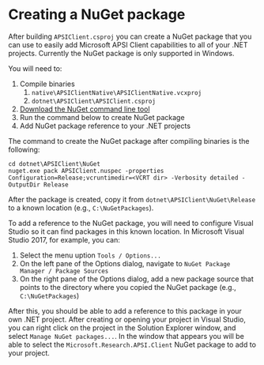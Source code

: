 # Creating a NuGet package

After building `APSIClient.csproj` you can create a NuGet package that you can 
use to easily add Microsoft APSI Client capabilities to all of your .NET projects. Currently
the NuGet package is only supported in Windows.

You will need to:
1. Compile binaries
    1. `native\APSIClientNative\APSIClientNative.vcxproj`
    2. `dotnet\APSIClient\APSIClient.csproj`
3. [Download the NuGet command line tool](https://dist.nuget.org/win-x86-commandline/latest/nuget.exe)
4. Run the command below to create NuGet package
5. Add NuGet package reference to your .NET projects

The command to create the NuGet package after compiling binaries is the following:

````
cd dotnet\APSIClient\NuGet
nuget.exe pack APSIClient.nuspec -properties Configuration=Release;vcruntimedir=<VCRT dir> -Verbosity detailed -OutputDir Release
````

After the package is created, copy it from `dotnet\APSIClient\NuGet\Release` to a known location (e.g., `C:\NuGetPackages`).

To add a reference to the NuGet package, you will need to configure Visual Studio so it can find 
packages in this known location. In Microsoft Visual Studio 2017, for example, you can:
1. Select the menu uption `Tools / Options...`
2. On the left pane of the Options dialog, navigate to `NuGet Package Manager / Package Sources`
3. On the right pane of the Options dialog, add a new package source that points to the directory
   where you copied the NuGet package (e.g., `C:\NuGetPackages`)

After this, you should be able to add a reference to this package in your own .NET project. After
creating or opening your project in Visual Studio, you can right click on the project in the 
Solution Explorer window, and select `Manage NuGet packages...`. In the window that appears 
you will be able to select the `Microsoft.Research.APSI.Client` NuGet package to add to your project.
